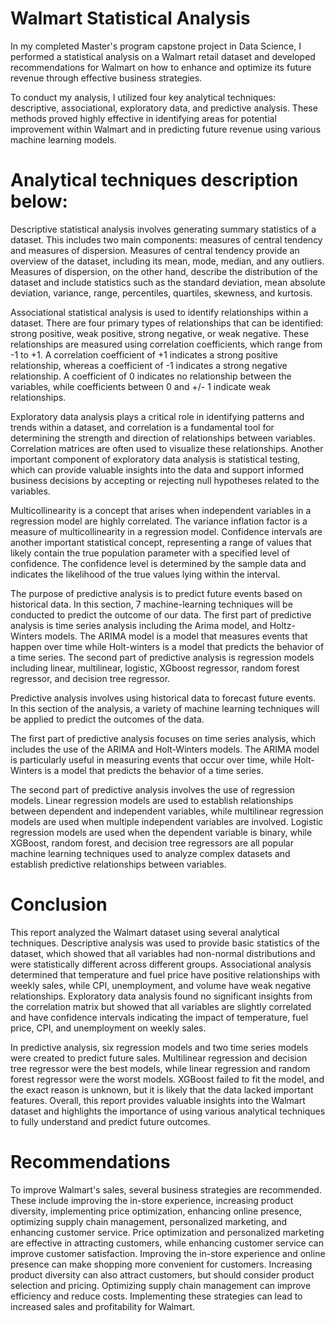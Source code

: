 # Walmart Statistical Analysis

In my completed Master's program capstone project in Data Science, I performed a statistical analysis on a Walmart retail dataset and developed recommendations for Walmart on how to enhance and optimize its future revenue through effective business strategies.

To conduct my analysis, I utilized four key analytical techniques: descriptive, associational, exploratory data, and predictive analysis. These methods proved highly effective in identifying areas for potential improvement within Walmart and in predicting future revenue using various machine learning models.

# Analytical techniques description below:

Descriptive statistical analysis involves generating summary statistics of a dataset. This includes two main components: measures of central tendency and measures of dispersion. Measures of central tendency provide an overview of the dataset, including its mean, mode, median, and any outliers. Measures of dispersion, on the other hand, describe the distribution of the dataset and include statistics such as the standard deviation, mean absolute deviation, variance, range, percentiles, quartiles, skewness, and kurtosis.

Associational statistical analysis is used to identify relationships within a dataset. There are four primary types of relationships that can be identified: strong positive, weak positive, strong negative, or weak negative. These relationships are measured using correlation coefficients, which range from -1 to +1. A correlation coefficient of +1 indicates a strong positive relationship, whereas a coefficient of -1 indicates a strong negative relationship. A coefficient of 0 indicates no relationship between the variables, while coefficients between 0 and +/- 1 indicate weak relationships.

Exploratory data analysis plays a critical role in identifying patterns and trends within a dataset, and correlation is a fundamental tool for determining the strength and direction of relationships between variables. Correlation matrices are often used to visualize these relationships. Another important component of exploratory data analysis is statistical testing, which can provide valuable insights into the data and support informed business decisions by accepting or rejecting null hypotheses related to the variables. 

Multicollinearity is a concept that arises when independent variables in a regression model are highly correlated. The variance inflation factor is a measure of multicollinearity in a regression model. Confidence intervals are another important statistical concept, representing a range of values that likely contain the true population parameter with a specified level of confidence. The confidence level is determined by the sample data and indicates the likelihood of the true values lying within the interval.

The purpose of predictive analysis is to predict future events based on historical data. In this section, 7 machine-learning techniques will be conducted to predict the outcome of our data. The first part of predictive analysis is time series analysis including the Arima model, and Holtz- Winters models. The ARIMA model is a model that measures events that happen over time while Holt-winters is a model that predicts the behavior of a time series. The second part of predictive analysis is regression models including linear, multilinear, logistic, XGboost regressor, random forest regressor, and decision tree regressor.

Predictive analysis involves using historical data to forecast future events. In this section of the analysis, a variety of machine learning techniques will be applied to predict the outcomes of the data.

The first part of predictive analysis focuses on time series analysis, which includes the use of the ARIMA and Holt-Winters models. The ARIMA model is particularly useful in measuring events that occur over time, while Holt-Winters is a model that predicts the behavior of a time series.

The second part of predictive analysis involves the use of regression models. Linear regression models are used to establish relationships between dependent and independent variables, while multilinear regression models are used when multiple independent variables are involved. Logistic regression models are used when the dependent variable is binary, while XGBoost, random forest, and decision tree regressors are all popular machine learning techniques used to analyze complex datasets and establish predictive relationships between variables.

# Conclusion
This report analyzed the Walmart dataset using several analytical techniques. Descriptive analysis was used to provide basic statistics of the dataset, which showed that all variables had non-normal distributions and were statistically different across different groups. Associational analysis determined that temperature and fuel price have positive relationships with weekly sales, while CPI, unemployment, and volume have weak negative relationships. Exploratory data analysis found no significant insights from the correlation matrix but showed that all variables are slightly correlated and have confidence intervals indicating the impact of temperature, fuel price, CPI, and unemployment on weekly sales.

In predictive analysis, six regression models and two time series models were created to predict future sales. Multilinear regression and decision tree regressor were the best models, while linear regression and random forest regressor were the worst models. XGBoost failed to fit the model, and the exact reason is unknown, but it is likely that the data lacked important features. Overall, this report provides valuable insights into the Walmart dataset and highlights the importance of using various analytical techniques to fully understand and predict future outcomes.

# Recommendations
To improve Walmart's sales, several business strategies are recommended. These include improving the in-store experience, increasing product diversity, implementing price optimization, enhancing online presence, optimizing supply chain management, personalized marketing, and enhancing customer service. Price optimization and personalized marketing are effective in attracting customers, while enhancing customer service can improve customer satisfaction. Improving the in-store experience and online presence can make shopping more convenient for customers. Increasing product diversity can also attract customers, but should consider product selection and pricing. Optimizing supply chain management can improve efficiency and reduce costs. Implementing these strategies can lead to increased sales and profitability for Walmart.
